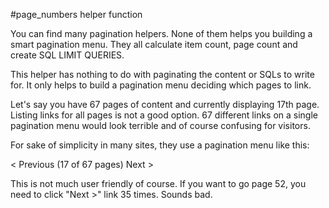 #page_numbers helper function

You can find many pagination helpers. None of them helps you building a smart pagination menu.
They all calculate item count, page count and create SQL LIMIT QUERIES.

This helper has nothing to do with paginating the content or SQLs to write for.
It only helps to build a pagination menu deciding which pages to link.

Let's say you have 67 pages of content and currently displaying 17th page.
Listing links for all pages is not a good option.
67 different links on a single pagination menu would look terrible and of course confusing for visitors.

For sake of simplicity in many sites, they use a pagination menu like this:

< Previous  (17 of 67 pages) Next >

This is not much user friendly of course.
If you want to go page 52, you need to click "Next >" link 35 times.
Sounds bad.


